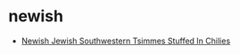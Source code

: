 # newish

 * [Newish Jewish Southwestern Tsimmes Stuffed In Chilies](index/n/newish-jewish-southwestern-tsimmes-stuffed-in-chilies-40016.json)
